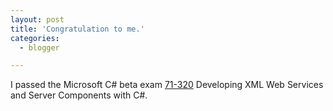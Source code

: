 ```yaml
---
layout: post
title: 'Congratulation to me.'
categories:
  - blogger

---
```


I passed the Microsoft C# beta exam <a href="http://www.thecave.com/archive/2002_06_01_archive.aspx#85194835">71-320</a> Developing XML Web Services and Server Components with C#.
